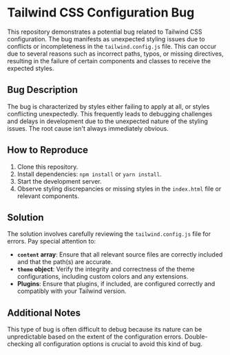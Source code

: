 # Tailwind CSS Configuration Bug

This repository demonstrates a potential bug related to Tailwind CSS configuration. The bug manifests as unexpected styling issues due to conflicts or incompleteness in the `tailwind.config.js` file. This can occur due to several reasons such as incorrect paths, typos, or missing directives, resulting in the failure of certain components and classes to receive the expected styles.

## Bug Description

The bug is characterized by styles either failing to apply at all, or styles conflicting unexpectedly.  This frequently leads to debugging challenges and delays in development due to the unexpected nature of the styling issues. The root cause isn't always immediately obvious.

## How to Reproduce

1. Clone this repository.
2. Install dependencies: `npm install` or `yarn install`.
3. Start the development server.
4. Observe styling discrepancies or missing styles in the `index.html` file or relevant components.

## Solution

The solution involves carefully reviewing the `tailwind.config.js` file for errors. Pay special attention to:

* **`content` array**: Ensure that all relevant source files are correctly included and that the path(s) are accurate.
* **`theme` object**: Verify the integrity and correctness of the theme configurations, including custom colors and any extensions.
* **Plugins**: Ensure that plugins, if included, are configured correctly and compatibly with your Tailwind version.

## Additional Notes

This type of bug is often difficult to debug because its nature can be unpredictable based on the extent of the configuration errors. Double-checking all configuration options is crucial to avoid this kind of bug.
